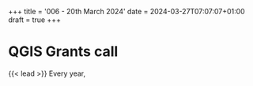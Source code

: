 +++
title = '006 - 20th March 2024'
date = 2024-03-27T07:07:07+01:00
draft = true
+++

# QGIS Grants call
{{< lead >}} 
Every year,
